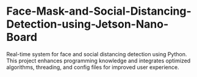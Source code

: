 # Face-Mask-and-Social-Distancing-Detection-using-Jetson-Nano-Board
Real-time system for face and social distancing detection using Python. This project enhances programming knowledge and integrates optimized algorithms, threading, and config files for improved user experience.
